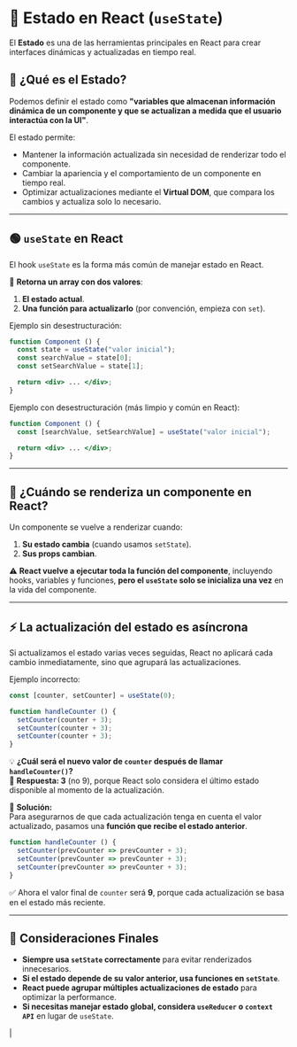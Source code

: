 # 🔹 Estado en React (`useState`)

El **Estado** es una de las herramientas principales en React para crear interfaces dinámicas y actualizadas en tiempo real.

## 📌 ¿Qué es el Estado?

Podemos definir el estado como **"variables que almacenan información dinámica de un componente y que se actualizan a medida que el usuario interactúa con la UI"**.

El estado permite:

- Mantener la información actualizada sin necesidad de renderizar todo el componente.
- Cambiar la apariencia y el comportamiento de un componente en tiempo real.
- Optimizar actualizaciones mediante el **Virtual DOM**, que compara los cambios y actualiza solo lo necesario.

---

## 🟢 `useState` en React

El hook `useState` es la forma más común de manejar estado en React.

🔹 **Retorna un array con dos valores**:

1. **El estado actual**.
2. **Una función para actualizarlo** (por convención, empieza con `set`).

Ejemplo sin desestructuración:

```jsx
function Component () {
  const state = useState("valor inicial");
  const searchValue = state[0];  
  const setSearchValue = state[1];

  return <div> ... </div>;
}
```

Ejemplo con desestructuración (más limpio y común en React):

```jsx
function Component () {
  const [searchValue, setSearchValue] = useState("valor inicial");

  return <div> ... </div>;
}
```

---

## 🔄 ¿Cuándo se renderiza un componente en React?

Un componente se vuelve a renderizar cuando:

1. **Su estado cambia** (cuando usamos `setState`).
2. **Sus props cambian**.

⚠️ **React vuelve a ejecutar toda la función del componente**, incluyendo hooks, variables y funciones, **pero el `useState` solo se inicializa una vez** en la vida del componente.

---

## ⚡️ La actualización del estado es **asíncrona**

Si actualizamos el estado varias veces seguidas, React no aplicará cada cambio inmediatamente, sino que agrupará las actualizaciones.

Ejemplo incorrecto:

```jsx
const [counter, setCounter] = useState(0);

function handleCounter () {
  setCounter(counter + 3);
  setCounter(counter + 3);
  setCounter(counter + 3);
}
```

💡 **¿Cuál será el nuevo valor de `counter` después de llamar `handleCounter()`?**  
🔹 **Respuesta: 3** (no 9), porque React solo considera el último estado disponible al momento de la actualización.

🔹 **Solución:**  
Para asegurarnos de que cada actualización tenga en cuenta el valor actualizado, pasamos una **función que recibe el estado anterior**.

```jsx
function handleCounter () {
  setCounter(prevCounter => prevCounter + 3);
  setCounter(prevCounter => prevCounter + 3);
  setCounter(prevCounter => prevCounter + 3);
}
```

✅ Ahora el valor final de `counter` será **9**, porque cada actualización se basa en el estado más reciente.

---

## 🚀 Consideraciones Finales

- **Siempre usa `setState` correctamente** para evitar renderizados innecesarios.
- **Si el estado depende de su valor anterior, usa funciones en `setState`**.
- **React puede agrupar múltiples actualizaciones de estado** para optimizar la performance.
- **Si necesitas manejar estado global, considera `useReducer` o `context API`** en lugar de `useState`.

| 